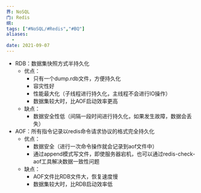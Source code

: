 ```yaml
---
界: NoSQL
门: Redis
纲: 
tags: ["#NoSQL/#Redis","#BQ"]
aliases:
  - 
date: 2021-09-07
---
```


-   RDB：数据集快照方式半持久化
    -   优点：
        -   只有一个dump.rdb文件，方便持久化
        -   容灾性好
        -   性能最大化（子线程进行持久化，主线程不会进行IO操作）
        -   数据集较大时，比AOF启动效率更高
    -   缺点：
        -   数据安全性低（间隔一段时间进行持久化，如果发生故障，数据会丢失）
-   AOF：所有指令记录以redis命令请求协议的格式完全持久化
    -   优点：
        -   数据安全（进行一次命令操作就会记录到aof文件中）
        -   通过append模式写文件，即使服务器宕机，也可以通过redis-check-aof工具解决数据一致性问题
    -   缺点：
        -   AOF文件比RDB文件大，恢复速度慢
        -   数据集较大时，比RDB启动效率低